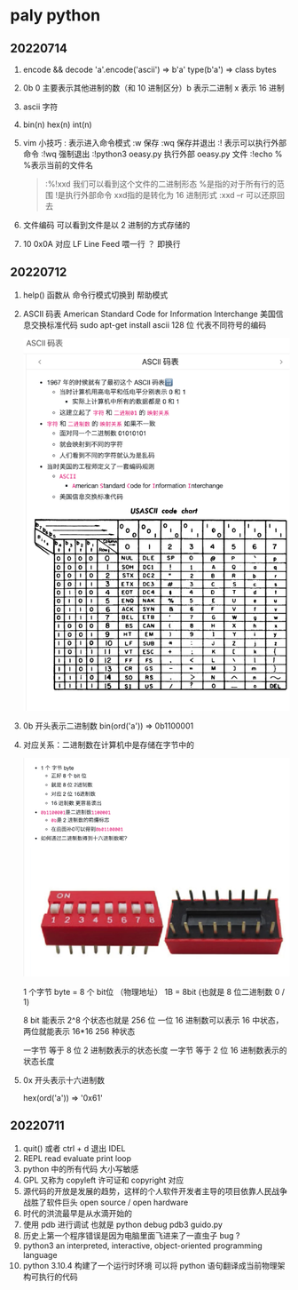 # paly python

## 20220714
1. encode && decode
   'a'.encode('ascii') => b'a'  type(b'a') => class bytes
2. 0b 0 主要表示其他进制的数（和 10 进制区分）b 表示二进制 x 表示 16 进制
3. ascii 字符
4. bin(n) hex(n) int(n)
5. vim 小技巧
   : 表示进入命令模式 :w 保存 :wq 保存并退出 
   :! 表示可以执行外部命令 :!wq 强制退出 :!python3 oeasy.py 执行外部 oeasy.py 文件 :!echo %  %表示当前的文件名
   
   > :%!xxd 我们可以看到这个文件的二进制形态
   > %是指的对于所有行的范围
   > !是执行外部命令
   > xxd指的是转化为 16 进制形式
   > :xxd –r 可以还原回去
6. 文件编码 可以看到文件是以 2 进制的方式存储的
7. 10 0x0A 对应 LF  Line Feed 喂一行 ？ 即换行
## 20220712
1. help() 函数从 命令行模式切换到 帮助模式
2. ASCII 码表 American Standard Code for Information Interchange 美国信息交换标准代码
   sudo apt-get install ascii 
   128 位 代表不同符号的编码

   ![ascii](./lqpybasic/image/ascii.png)
3. 0b 开头表示二进制数
   bin(ord('a')) => 0b1100001 
4. 对应关系：二进制数在计算机中是存储在字节中的
   
   ![byte](./lqpybasic/image/byte.png)

   1 个字节 byte = 8 个 bit位 （物理地址） 
   1B = 8bit (也就是 8 位二进制数 0 / 1)

   8 bit 能表示 2^8 个状态也就是 256 位 
   一位 16 进制数可以表示 16 中状态，两位就能表示 16*16 256 种状态

   一字节 等于 8 位 2 进制数表示的状态长度 
   一字节 等于 2 位 16 进制数表示的状态长度
5. 0x 开头表示十六进制数

   hex(ord('a')) => '0x61'
## 20220711
1. quit() 或者 ctrl + d 退出 IDEL 
2. REPL read evaluate print loop 
3. python 中的所有代码 大小写敏感
4. GPL 又称为 copyleft 许可证和 copyright 对应
5. 源代码的开放是发展的趋势，这样的个人软件开发者主导的项目依靠人民战争战胜了软件巨头 
   open source / open hardware
6. 时代的洪流最早是从水滴开始的
7. 使用 pdb 进行调试 也就是 python debug
   pdb3 guido.py
8. 历史上第一个程序错误是因为电脑里面飞进来了一直虫子 bug ?
9. python3  an interpreted, interactive, object-oriented programming language
10. python 3.10.4 构建了一个运行时环境 可以将 python 语句翻译成当前物理架构可执行的代码




